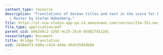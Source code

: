 ```yaml
---
content_type: resource
description: "Translations of German titles and text in the score for Br\xFCcke mit\
  \ Reiter by Stefan Hakenberg."
file: https://ol-ocw-studio-app-qa.s3.amazonaws.com/courses/21m-351-music-composition-fall-2008/2648e4f3b98ac424d44ed5453594dbb6_bridge_translatn.pdf
file_type: application/pdf
parent_uid: b962dbc2-3265-9c25-25c6-d5d827d112dc
resourcetype: Document
title: Bridge Translation
uid: 2648e4f3-b98a-c424-d44e-d5453594dbb6
---
```

